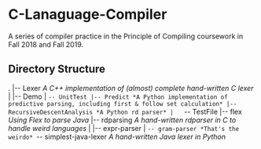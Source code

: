 # C-Lanaguage-Compiler
A series of compiler practice in the Principle of Compiling coursework in Fall 2018 and Fall 2019. 

## Directory Structure
.
|-- Lexer *A C++ implementation of (almost) complete hand-written C lexer*
|   |-- Demo
|   `-- UnitTest
|-- Predict *A Python implementation of predictive parsing, including first & follow set calculation*
|-- RecursiveDescentAnalysis *A Python rd parser*
|   `-- TestFile
|-- flex *Using Flex to parse Java*
|-- rdparsing *A hand-written rdparser in C to handle weird languages*
|   |-- expr-parser
|   `-- gram-parser *That's the weirdo*
`-- simplest-java-lexer *A hand-written Java lexer in Python*
